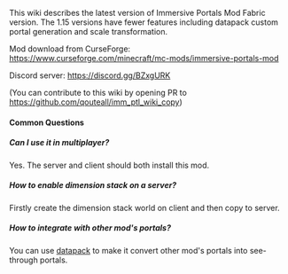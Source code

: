 
This wiki describes the latest version of Immersive Portals Mod Fabric version.
The 1.15 versions have fewer features including datapack custom portal generation and scale transformation.

Mod download from CurseForge: https://www.curseforge.com/minecraft/mc-mods/immersive-portals-mod

Discord server: https://discord.gg/BZxgURK

(You can contribute to this wiki by opening PR to https://github.com/qouteall/imm_ptl_wiki_copy)

#### Common Questions

##### Can I use it in multiplayer?

Yes. The server and client should both install this mod.

##### How to enable dimension stack on a server?

Firstly create the dimension stack world on client and then copy to server.

##### How to integrate with other mod's portals?

You can use [datapack](https://github.com/qouteall/ImmersivePortalsMod/wiki/Datapack-Based-Custom-Portal-Generation#convert_vanilla_nether_portaljson-convent-vanilla-nether-portals-into-see-through-portals-if-the-shapes-are-compatible) to make it convert other mod's portals into see-through portals.

